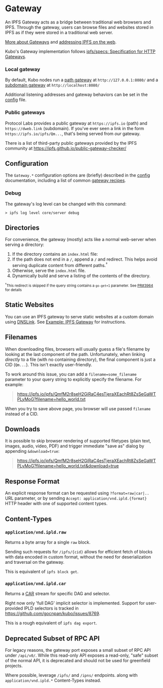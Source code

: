 # Gateway

An IPFS Gateway acts as a bridge between traditional web browsers and IPFS.
Through the gateway, users can browse files and websites stored in IPFS as if
they were stored in a traditional web server. 

[More about Gateways](https://docs.ipfs.tech/concepts/ipfs-gateway/) and [addressing IPFS on the web](https://docs.ipfs.tech/how-to/address-ipfs-on-web/).

Kubo's Gateway implementation follows [ipfs/specs: Specification for HTTP Gateways](https://github.com/ipfs/specs/tree/main/http-gateways#readme).

### Local gateway

By default, Kubo nodes run
a [path gateway](https://docs.ipfs.tech/how-to/address-ipfs-on-web/#path-gateway) at `http://127.0.0.1:8080/`
and a [subdomain gateway](https://docs.ipfs.tech/how-to/address-ipfs-on-web/#subdomain-gateway) at `http://localhost:8080/`

Additional listening addresses and gateway behaviors can be set in the [config](#configuration) file.

### Public gateways

Protocol Labs provides a public gateway at `https://ipfs.io` (path) and `https://dweb.link` (subdomain).
If you've ever seen a link in the form `https://ipfs.io/ipfs/Qm...`, that's being served from *our* gateway.

There is a list of third-party public gateways provided by the IPFS community at https://ipfs.github.io/public-gateway-checker/

## Configuration

The `Gateway.*` configuration options are (briefly) described in the
[config](https://github.com/gocnpan/kubo/blob/master/docs/config.md#gateway)
documentation, including a list of common [gateway recipes](https://github.com/gocnpan/kubo/blob/master/docs/config.md#gateway-recipes).

### Debug
The gateway's log level can be changed with this command:
```
> ipfs log level core/server debug
```

## Directories

For convenience, the gateway (mostly) acts like a normal web-server when serving
a directory:

1. If the directory contains an `index.html` file:
  1. If the path does not end in a `/`, append a `/` and redirect. This helps
     avoid serving duplicate content from different paths.<sup>&dagger;</sup>
  2. Otherwise, serve the `index.html` file.
2. Dynamically build and serve a listing of the contents of the directory.

<sub><sup>&dagger;</sup>This redirect is skipped if the query string contains a
`go-get=1` parameter. See [PR#3964](https://github.com/gocnpan/kubo/pull/3963)
for details</sub>

## Static Websites

You can use an IPFS gateway to serve static websites at a custom domain using
[DNSLink](https://docs.ipfs.tech/concepts/glossary/#dnslink). See [Example: IPFS
Gateway](https://dnslink.dev/#example-ipfs-gateway) for instructions.

## Filenames

When downloading files, browsers will usually guess a file's filename by looking
at the last component of the path. Unfortunately, when linking *directly* to a
file (with no containing directory), the final component is just a CID
(`Qm...`). This isn't exactly user-friendly.

To work around this issue, you can add a `filename=some_filename` parameter to
your query string to explicitly specify the filename. For example:

> https://ipfs.io/ipfs/QmfM2r8seH2GiRaC4esTjeraXEachRt8ZsSeGaWTPLyMoG?filename=hello_world.txt

When you try to save above page, you browser will use passed `filename` instead of a CID.

## Downloads

It is possible to skip browser rendering of supported filetypes (plain text,
images, audio, video, PDF) and trigger immediate "save as" dialog by appending
`&download=true`:

> https://ipfs.io/ipfs/QmfM2r8seH2GiRaC4esTjeraXEachRt8ZsSeGaWTPLyMoG?filename=hello_world.txt&download=true

## Response Format

An explicit response format can be requested using `?format=raw|car|..` URL parameter,
or by sending `Accept: application/vnd.ipld.{format}` HTTP header with one of supported content types.

## Content-Types

### `application/vnd.ipld.raw`

Returns a byte array for a single `raw` block.

Sending such requests for `/ipfs/{cid}` allows for efficient fetch of blocks with data
encoded in custom format, without the need for deserialization and traversal on the gateway.

This is equivalent of `ipfs block get`.

### `application/vnd.ipld.car`

Returns a [CAR](https://ipld.io/specs/transport/car/) stream for specific DAG and selector.

Right now only 'full DAG' implicit selector is implemented.
Support for user-provided IPLD selectors is tracked in https://github.com/gocnpan/kubo/issues/8769.

This is a rough equivalent of `ipfs dag export`.

## Deprecated Subset of RPC API

For legacy reasons, the gateway port exposes a small subset of RPC API under `/api/v0/`.
While this read-only API exposes a read-only, "safe" subset of the normal API,
it is deprecated and should not be used for greenfield projects.

Where possible, leverage `/ipfs/` and `/ipns/` endpoints.
along with `application/vnd.ipld.*` Content-Types instead.
